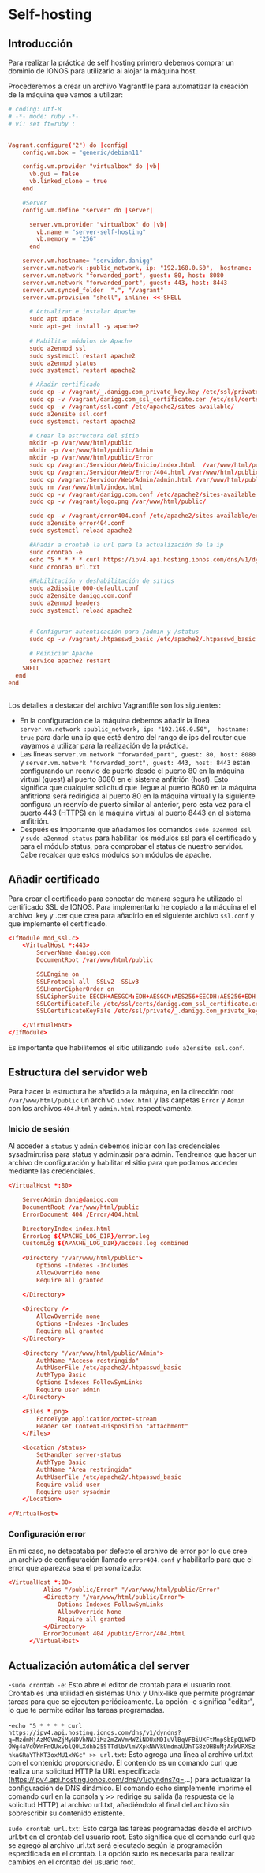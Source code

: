 # Self-hosting

## Introducción ## 
Para realizar la práctica de self hosting primero debemos comprar un dominio de IONOS para utilizarlo al alojar la máquina host.

Procederemos a crear un archivo Vagrantfile para automatizar la creación de la máquina que vamos a utilizar:

```conf
# coding: utf-8
# -*- mode: ruby -*-
# vi: set ft=ruby :


Vagrant.configure("2") do |config|
    config.vm.box = "generic/debian11"

    config.vm.provider "virtualbox" do |vb|
      vb.gui = false
      vb.linked_clone = true
    end

    #Server
    config.vm.define "server" do |server|

      server.vm.provider "virtualbox" do |vb|
        vb.name = "server-self-hosting"
        vb.memory = "256"
      end

    server.vm.hostname= "servidor.danigg"
    server.vm.network :public_network, ip: "192.168.0.50",  hostname:  true
    server.vm.network "forwarded_port", guest: 80, host: 8080
    server.vm.network "forwarded_port", guest: 443, host: 8443
    server.vm.synced_folder  ".", "/vagrant"
    server.vm.provision "shell", inline: <<-SHELL

      # Actualizar e instalar Apache
      sudo apt update
      sudo apt-get install -y apache2
  
      # Habilitar módulos de Apache
      sudo a2enmod ssl
      sudo systemctl restart apache2
      sudo a2enmod status
      sudo systemctl restart apache2

      # Añadir certificado
      sudo cp -v /vagrant/_.danigg.com_private_key.key /etc/ssl/private
      sudo cp -v /vagrant/danigg.com_ssl_certificate.cer /etc/ssl/certs
      sudo cp -v /vagrant/ssl.conf /etc/apache2/sites-available/
      sudo a2ensite ssl.conf
      sudo systemctl restart apache2

      # Crear la estructura del sitio
      mkdir -p /var/www/html/public
      mkdir -p /var/www/html/public/Admin
      mkdir -p /var/www/html/public/Error
      sudo cp /vagrant/Servidor/Web/Inicio/index.html  /var/www/html/public/index.html
      sudo cp /vagrant/Servidor/Web/Error/404.html /var/www/html/public/Error/404.html
      sudo cp /vagrant/Servidor/Web/Admin/admin.html /var/www/html/public/Admin/admin.html
      sudo rm /var/www/html/index.html
      sudo cp -v /vagrant/danigg.com.conf /etc/apache2/sites-available
      sudo cp -v /vagrant/logo.png /var/www/html/public/

      sudo cp -v /vagrant/error404.conf /etc/apache2/sites-available/error404.conf
      sudo a2ensite error404.conf
      sudo systemctl reload apache2

      #Añadir a crontab la url para la actualización de la ip
      sudo crontab -e
      echo "5 * * * * curl https://ipv4.api.hosting.ionos.com/dns/v1/dyndns?q=MzdmMjAzMGVmZjMyNDVhNWJiMzZmZWVmMWZiNDUxNDIuVlBqVFBiUXFtMnpSbEpQLWFDOWg4aVdOWnFnOUxvblQ0LXdhb255TTdlbVlmVXpkNWVkUmdmaUJhTG8zOHBuMjAxWURXSzhkaGRaYThKT3oxMU1xWGc" >> url.txt
      sudo crontab url.txt

      #Habilitación y deshabilitación de sitios
      sudo a2dissite 000-default.conf
      sudo a2ensite danigg.com.conf
      sudo a2enmod headers
      sudo systemctl reload apache2


      # Configurar autenticación para /admin y /status
      sudo cp -v /vagrant/.htpasswd_basic /etc/apache2/.htpasswd_basic
      
      # Reiniciar Apache
      service apache2 restart
    SHELL
  end
end



```

Los detalles a destacar del archivo Vagrantfile son los siguientes:
- En la configuración de la máquina debemos añadir la línea `server.vm.network :public_network, ip: "192.168.0.50",  hostname:  true` para darle una ip que esté dentro del rango de ips del router que vayamos a utilizar para la realización de la práctica.
- Las líneas `server.vm.network "forwarded_port", guest: 80, host: 8080` y `server.vm.network "forwarded_port", guest: 443, host: 8443` están configurando un reenvío de puerto desde el puerto 80 en la máquina virtual (guest) al puerto 8080 en el sistema anfitrión (host). Esto significa que cualquier solicitud que llegue al puerto 8080 en la máquina anfitriona será redirigida al puerto 80 en la máquina virtual y la siguiente configura un reenvío de puerto similar al anterior, pero esta vez para el puerto 443 (HTTPS) en la máquina virtual al puerto 8443 en el sistema anfitrión.
- Después es importante que añadamos los comandos `sudo a2enmod ssl` y `sudo a2enmod status` para habilitar los módulos ssl para el certificado y para el módulo status, para comprobar el status de nuestro servidor. Cabe recalcar que estos módulos son módulos de apache.

## Añadir certificado ##
Para crear el certificado para conectar de manera segura he utilizado el certificado SSL de IONOS. Para implementarlo he copiado a la máquina el el archivo .key y .cer que crea para añadirlo en el siguiente archivo `ssl.conf` y que implemente el certificado.
```conf
<IfModule mod_ssl.c>
    <VirtualHost *:443>
        ServerName danigg.com
        DocumentRoot /var/www/html/public

        SSLEngine on
        SSLProtocol all -SSLv2 -SSLv3
        SSLHonorCipherOrder on
        SSLCipherSuite EECDH+AESGCM:EDH+AESGCM:AES256+EECDH:AES256+EDH
        SSLCertificateFile /etc/ssl/certs/danigg.com_ssl_certificate.cer
        SSLCertificateKeyFile /etc/ssl/private/_.danigg.com_private_key.key

    </VirtualHost>
</IfModule>
```
Es importante que habilitemos el sitio utilizando `sudo a2ensite ssl.conf`.

## Estructura del servidor web ##
Para hacer la estructura he añadido a la máquina, en la dirección root `/var/www/html/public` un archivo `index.html` y las carpetas `Error` y `Admin` con los archivos `404.html` y `admin.html` respectivamente.

### Inicio de sesión ###
Al acceder a `status` y `admin` debemos iniciar con las credenciales sysadmin:risa para status y admin:asir para admin. Tendremos que hacer un archivo de configuración y habilitar el sitio para que podamos acceder mediante las credenciales.
```conf
<VirtualHost *:80>

    ServerAdmin dani@danigg.com
    DocumentRoot /var/www/html/public
    ErrorDocument 404 /Error/404.html

    DirectoryIndex index.html
    ErrorLog ${APACHE_LOG_DIR}/error.log
    CustomLog ${APACHE_LOG_DIR}/access.log combined
    
    <Directory "/var/www/html/public">
        Options -Indexes -Includes
        AllowOverride none
        Require all granted

    </Directory>
    
    <Directory />
        AllowOverride none
        Options -Indexes -Includes
        Require all granted          
    </Directory>
    
    <Directory "/var/www/html/public/Admin">
        AuthName "Acceso restringido"
        AuthUserFile /etc/apache2/.htpasswd_basic
        AuthType Basic
        Options Indexes FollowSymLinks
        Require user admin
    </Directory>

    <Files *.png>
        ForceType application/octet-stream
        Header set Content-Disposition "attachment"
    </Files>

    <Location /status>
        SetHandler server-status
        AuthType Basic
        AuthName "Área restringida"
        AuthUserFile /etc/apache2/.htpasswd_basic
        Require valid-user
        Require user sysadmin
    </Location>
    
</VirtualHost>
```
### Configuración error ###
En mi caso, no detecataba por defecto el archivo de error por lo que cree un archivo de configuración llamado `error404.conf` y habilitarlo para que el error que aparezca sea el personalizado:
```conf
<VirtualHost *:80>
          Alias "/public/Error" "/var/www/html/public/Error"
          <Directory "/var/www/html/public/Error">
              Options Indexes FollowSymLinks
              AllowOverride None
              Require all granted
          </Directory>
          ErrorDocument 404 /public/Error/404.html
      </VirtualHost>
```
## Actualización automática del server ##
-`sudo crontab -e`: Esto abre el editor de crontab para el usuario root. Crontab es una utilidad en sistemas Unix y Unix-like que permite programar tareas para que se ejecuten periódicamente. La opción -e significa "editar", lo que te permite editar las tareas programadas.

-`echo "5 * * * * curl https://ipv4.api.hosting.ionos.com/dns/v1/dyndns?q=MzdmMjAzMGVmZjMyNDVhNWJiMzZmZWVmMWZiNDUxNDIuVlBqVFBiUXFtMnpSbEpQLWFDOWg4aVdOWnFnOUxvblQ0LXdhb255TTdlbVlmVXpkNWVkUmdmaUJhTG8zOHBuMjAxWURXSzhkaGRaYThKT3oxMU1xWGc" >> url.txt`: Esto agrega una línea al archivo url.txt con el contenido proporcionado. El contenido es un comando curl que realiza una solicitud HTTP la URL específicada (https://ipv4.api.hosting.ionos.com/dns/v1/dyndns?q=...) para actualizar la configuración de DNS dinámico. El comando echo simplemente imprime el comando curl en la consola y >> redirige su salida (la respuesta de la solicitud HTTP) al archivo url.txt, añadiéndolo al final del archivo sin sobrescribir su contenido existente.

`sudo crontab url.txt`: Esto carga las tareas programadas desde el archivo url.txt en el crontab del usuario root. Esto significa que el comando curl que se agregó al archivo url.txt será ejecutado según la programación especificada en el crontab. La opción sudo es necesaria para realizar cambios en el crontab del usuario root.







